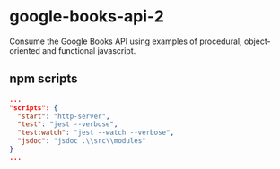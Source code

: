 # google-books-api-2

Consume the Google Books API using examples of procedural, object-oriented and functional javascript.

## npm scripts

```json
...
"scripts": {
  "start": "http-server",
  "test": "jest --verbose",
  "test:watch": "jest --watch --verbose",
  "jsdoc": "jsdoc .\\src\\modules"
}
...
```
